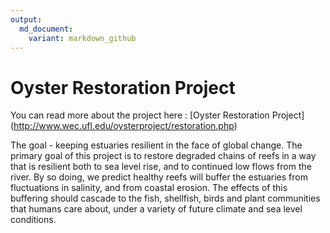 ```yaml
---
output: 
  md_document:
    variant: markdown_github
---
```


# Oyster Restoration Project

You can read more about the project here : [Oyster Restoration Project] (http://www.wec.ufl.edu/oysterproject/restoration.php)

The goal - keeping estuaries resilient in the face of global change. The primary goal of this project is to restore degraded chains of reefs in a way that is resilient both to sea level rise, and to continued low flows from the river. By so doing, we predict healthy reefs will buffer the estuaries from fluctuations in salinity, and from coastal erosion. The effects of this buffering should cascade to the fish, shellfish, birds and plant communities that humans care about, under a variety of future climate and sea level conditions.
